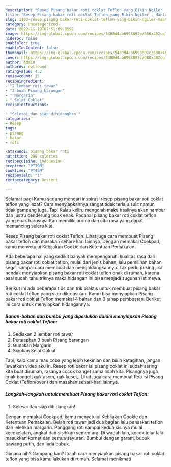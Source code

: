 ```yaml
---
description: "Resep Pisang bakar roti coklat Teflon yang Bikin Ngiler , Mantap"
title: "Resep Pisang bakar roti coklat Teflon yang Bikin Ngiler , Mantap"
slug: 1103-resep-pisang-bakar-roti-coklat-teflon-yang-bikin-ngiler-mantap
category: Uncategorized
date: 2022-11-19T07:51:09.859Z
image: https://img-global.cpcdn.com/recipes/5480d4ab6993892c/680x482cq70/pisang-bakar-roti-coklat-teflon-foto-resep-utama.jpg
hideToc: false
enableToc: true
enableTocContent: false
thumbnail: https://img-global.cpcdn.com/recipes/5480d4ab6993892c/680x482cq70/pisang-bakar-roti-coklat-teflon-foto-resep-utama.jpg
cover: https://img-global.cpcdn.com/recipes/5480d4ab6993892c/680x482cq70/pisang-bakar-roti-coklat-teflon-foto-resep-utama.jpg
author: Admin
authorAv: notfound
ratingvalue: 4.2
reviewcount: 15
recipeingredient:
- "2 lembar roti tawar"
- "3 buah Pisang barangan"
- " Margarin"
- " Selai Coklat"
recipeinstructions:

- "Selesai dan siap dihidangkan!"
categories:
- Resep
tags:
- pisang
- bakar
- roti

katakunci: pisang bakar roti 
nutrition: 299 calories
recipecuisine: Indonesian
preptime: "PT19M"
cooktime: "PT45M"
recipeyield: "1"
recipecategory: Dessert

---
```



Selamat pagi Kamu sedang mencari inspirasi resep pisang bakar roti coklat teflon yang lezat? Cara menyiapkannya sangat tidak terlalu sulit namun tidak gampang juga. Tapi Kalau keliru mengolah maka hasilnya akan hambar dan justru cenderung tidak enak. Padahal pisang bakar roti coklat teflon yang enak harusnya Kan memiliki aroma dan cita rasa yang dapat memancing selera kita.


Resep Pisang bakar roti coklat Teflon. Lihat juga cara membuat Pisang bakar teflon dan masakan sehari-hari lainnya. Dengan memakai Cookpad, kamu menyetujui Kebijakan Cookie dan Ketentuan Pemakaian.

Ada beberapa hal yang sedikit banyak mempengaruhi kualitas rasa dari pisang bakar roti coklat teflon, mulai dari jenis bahan, lalu pemilihan bahan segar sampai cara membuat dan menghidangkannya. Tak perlu pusing jika hendak menyiapkan pisang bakar roti coklat teflon enak di rumah, karena asal sudah tahu triknya maka hidangan ini bisa menjadi suguhan istimewa.


Berikut ini ada beberapa tips dan trik praktis untuk membuat pisang bakar roti coklat teflon yang siap dikreasikan. Kamu bisa menyiapkan Pisang bakar roti coklat Teflon memakai 4 bahan dan 0 tahap pembuatan. Berikut ini cara untuk menyiapkan hidangannya.

<!--inarticleads1-->

##### Bahan-bahan dan bumbu yang diperlukan dalam menyiapkan Pisang bakar roti coklat Teflon:

1. Sediakan 2 lembar roti tawar
1. Persiapkan 3 buah Pisang barangan
1. Gunakan  Margarin
1. Siapkan  Selai Coklat


Tapi, kalo kamu mau coba yang lebih kekinian dan bikin ketagihan, jangan lewatkan video aku in. Resep roti bakar isi pisang coklat ini sudah sering kita buat dirumah, rasanya cocok banget sama lidah kita. Pisangnya juga enak banget, gak asem, gak keset,. Lihat juga cara membuat Roti isi Pisang Coklat (Teflon/oven) dan masakan sehari-hari lainnya. 

<!--inarticleads2-->

##### Langkah-langkah untuk membuat Pisang bakar roti coklat Teflon:


1. Selesai dan siap dihidangkan!

Dengan memakai Cookpad, kamu menyetujui Kebijakan Cookie dan Ketentuan Pemakaian. Belah roti tawar jadi dua bagian lalu panaskan teflon dan lelehkan margarin. Panggang roti sampai kedua sisinya mulai kecokelatan, angkat dan sisihkan sementara. Di wadah lain, kocok telur lalu masukkan kornet dan semua sayuran. Bumbui dengan garam, bubuk bawang putih, dan lada bubuk. 

Gimana nih? Gampang kan? Itulah cara menyiapkan pisang bakar roti coklat teflon yang bisa kamu lakukan di rumah. Selamat menikmati
